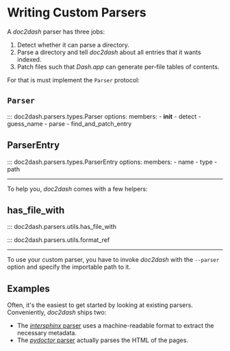 # Writing Custom Parsers

A *doc2dash* parser has three jobs:

1. Detect whether it can parse a directory.
2. Parse a directory and tell *doc2dash* about all entries that it wants indexed.
3. Patch files such that *Dash.app* can generate per-file tables of contents.

For that is must implement the `Parser` protocol:

## `Parser`

::: doc2dash.parsers.types.Parser
    options:
      members:
        - __init__
        - detect
        - guess_name
        - parse
        - find_and_patch_entry


## ParserEntry

::: doc2dash.parsers.types.ParserEntry
    options:
      members:
        - name
        - type
        - path

---

To help you, *doc2dash* comes with a few helpers:

## has_file_with

::: doc2dash.parsers.utils.has_file_with

::: doc2dash.parsers.utils.format_ref

---

To use your custom parser, you have to invoke *doc2dash* with the `--parser` option and specify the importable path to it.


## Examples

Often, it's the easiest to get started by looking at existing parsers.
Conveniently, *doc2dash* ships two:

- The [*intersphinx* parser](https://github.com/hynek/doc2dash/blob/main/src/doc2dash/parsers/intersphinx.py) uses a machine-readable format to extract the necessary metadata.
- The [*pydoctor* parser](https://github.com/hynek/doc2dash/blob/main/src/doc2dash/parsers/pydoctor.py) actually parses the HTML of the pages.
